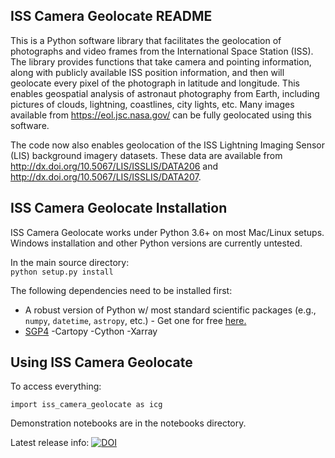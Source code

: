 ISS Camera Geolocate README
----------------------------
This is a Python software library that facilitates the geolocation of photographs and video frames from the International Space Station (ISS). The library provides functions that take camera and pointing information, along with publicly available ISS position information, and then will geolocate every pixel of the photograph in latitude and longitude. This enables geospatial analysis of astronaut photography from Earth, including pictures of clouds, lightning, coastlines, city lights, etc. Many images available from https://eol.jsc.nasa.gov/  can be fully geolocated using this software.

The code now also enables geolocation of the ISS Lightning Imaging Sensor (LIS) background imagery datasets. These data are available from http://dx.doi.org/10.5067/LIS/ISSLIS/DATA206 and http://dx.doi.org/10.5067/LIS/ISSLIS/DATA207.

ISS Camera Geolocate Installation
---------------------------------
ISS Camera Geolocate works under Python 3.6+ on most Mac/Linux setups. Windows installation and other Python versions are currently untested.

In the main source directory:  
`python setup.py install`

The following dependencies need to be installed first:

- A robust version of Python w/ most standard scientific packages (e.g., `numpy`, `datetime`, `astropy`, etc.) - Get one for free [here.](https://store.continuum.io/cshop/anaconda/)
- [SGP4](https://pypi.python.org/pypi/sgp4/)
-Cartopy
-Cython
-Xarray

Using ISS Camera Geolocate
--------------------------
To access everything:
```
import iss_camera_geolocate as icg
```

Demonstration notebooks are in the notebooks directory.

Latest release info:
[![DOI](https://zenodo.org/badge/DOI/10.5281/zenodo.2585824.svg)](https://doi.org/10.5281/zenodo.2585824)
